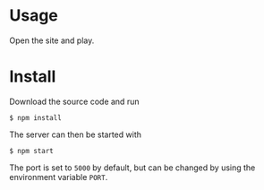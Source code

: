 # Usage
Open the site and play.

# Install
Download the source code and run
```
$ npm install
```

The server can then be started with
```
$ npm start
```

The port is set to `5000` by default, but can be changed by using the
environment variable `PORT`.
